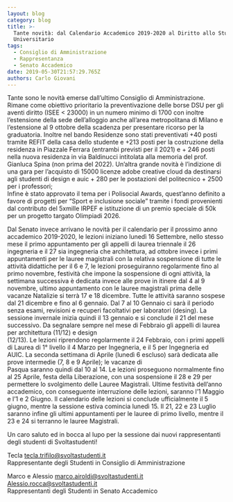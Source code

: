 ```yaml
---
layout: blog
category: blog
title: >-
  Tante novità: dal Calendario Accademico 2019-2020 al Diritto allo Studio
  Universitario
tags:
  - Consiglio di Amministrazione
  - Rappresentanza
  - Senato Accademico
date: 2019-05-30T21:57:29.765Z
authors: Carlo Giovani
---
```


Tante sono le novità emerse dall’ultimo Consiglio di Amministrazione.  
Rimane come obiettivo prioritario la preventivazione delle borse DSU per gli aventi diritto (ISEE < 23000) in un numero minimo di 1700 con inoltre l’estensione della sede dell’alloggio anche all’area metropolitana di Milano e l’estensione al 9 ottobre della scadenza per presentare ricorso per la graduatoria. Inoltre nel bando Residenze sono stati preventivati +40 posti tramite REFIT della casa dello studente e +213 posti per la costruzione della residenza in Piazzale Ferrara (entrambi previsti per il 2021) e + 246 posti nella nuova residenza in via Baldinucci intitolata alla memoria del prof. Gianluca Spina (non prima del 2022). Un’altra grande novità è l’indizione di una gara per l’acquisto di 15000 licenze adobe creative cloud da destinarsi agli studenti di design e auic + 280 per le postazioni del politecnico + 2500 per i professori;  
Infine è stato approvato il tema per i Polisocial Awards, quest’anno definito a favore di progetti per “Sport e inclusione sociale” tramite i fondi provenienti dal contributo del 5xmille IRPEF e istituzione di un premio speciale di 50k per un progetto targato Olimpiadi 2026.

Dal Senato invece arrivano le novità per il calendario per il prossimo anno accademico 2019-2020, le lezioni iniziano lunedì 16 Settembre, nello stesso mese il primo appuntamento per gli appelli di laurea triennale il 26 ingegneria e il 27 sia ingegneria che architettura, ad ottobre invece i primi appuntamenti per le lauree magistrali con la relativa sospensione di tutte le attività didattiche per il 6 e 7, le lezioni proseguiranno regolarmente fino al primo novembre, festività che impone la sospensione di ogni attività, la settimana successiva è dedicata invece alle prove in itinere dal 4 al 9 novembre, ultimo appuntamento con le lauree magistrali prima delle vacanze Natalizie si terrà 17 e 18 dicembre. Tutte le attività saranno sospese dal 21 dicembre e fino al 6 gennaio. Dal 7 al 10 Gennaio ci sarà il periodo senza esami, revisioni e recuperi facoltativi per laboratori (desing). La sessione invernale inizia quindi il 13 gennaio e si conclude il 21 del mese successivo. Da segnalare sempre nel mese di Febbraio gli appelli di laurea per architettura (11/12) e design  
(12/13). Le lezioni riprendono regolarmente il 24 Febbraio, con i primi appelli di Laurea di 1° livello il 4 Marzo per Ingegneria, e il 5 per Ingegneria ed AUIC. La seconda settimana di Aprile (lunedì 6 escluso) sarà dedicata alle prove intermedie (7, 8 e 9 Aprile); le vacanze di  
Pasqua saranno quindi dal 10 al 14. Le lezioni proseguono normalmente fino al 25 Aprile, festa della Liberazione, con una sospensione il 28 e 29 per permettere lo svolgimento delle Lauree Magistrali. Ultime festività dell’anno accademico, con conseguente interruzione delle lezioni, saranno l’1 Maggio e l’1 e 2 Giugno. Il calendario delle lezioni si conclude ufficialmente il 5 giugno, mentre la sessione estiva comincia lunedì 15. Il 21, 22 e 23 Luglio saranno infine gli ultimi appuntamenti per le lauree di primo livello, mentre il 23 e 24 si terranno le lauree Magistrali.

Un caro saluto ed in bocca al lupo per la sessione dai nuovi rappresentanti degli studenti di Svoltastudenti!

Tecla  [tecla.trifilo@svoltastudenti.it](mailto:tecla.trifilo@svoltastudenti.it)  
Rappresentante degli Studenti in Consiglio di Amministrazione

Marco e Alessio  [marco.airoldi@svoltastudenti.it](mailto:marco.airoldi@svoltastudenti.it)  [Alessio.rocca@svoltastudenti.it](mailto:Alessio.rocca@svoltastudenti.it)  
Rappresentanti degli Studenti in Senato Accademico
